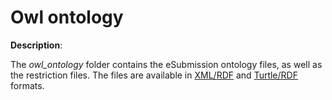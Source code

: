 # Owl ontology

**Description**:

The *owl_ontology* folder contains the eSubmission ontology files, as well as the restriction files. The files are
available in [XML/RDF](https://www.w3.org/TR/rdf-syntax-grammar/) and [Turtle/RDF](https://www.w3.org/TR/turtle/) formats. 
